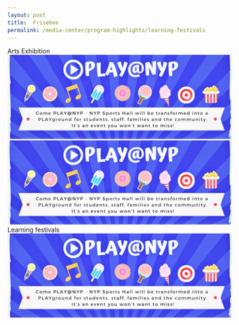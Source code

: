 ```yaml
---
layout: post
title:  Frisebee  
permalink: /media-center/program-highlights/learning-festivals
---
```

Arts Exhibition
![](/images/banners.jpg) ![](/images/banners.jpg)
Learning festivals
![](/images/banners.jpg)
